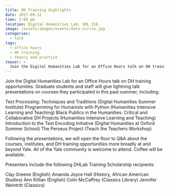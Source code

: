 ```yaml
---
title: DH Training Highlights
date: 2017-09-12
time: 2:00 pm
location: Digital Humanities Lab, SML 316
image: /assets/images/events/data-circle.jpg
categories:
  - talk
tags:
  - office hours
  - dh training
  - theory and practice
teaser: >
  Join the Digital Humanities Lab for an Office Hours talk on DH training opportunities. Graduate students and staff will give lightning talk presentations on courses they participated in this past summer.
---
```

Join the Digital Humanities Lab for an Office Hours talk on DH training opportunities. Graduate students and staff will give lightning talk presentations on courses they participated in this past summer, including:

Text Processing: Techniques and Traditions (Digital Humanities Summer Institute)
Programming for Humanists with Python (Humanities Intensive Learning and Teaching)
Black Publics in the Humanities: Critical and Collaborative DH Projects (Humanities Intensive Learning and Teaching)
Introduction to the Text Encoding Initiative (Digital Humanities at Oxford Summer School)
The Perseus Project (Teach the Teachers Workshop)

Following the presentations, we will open the floor to Q&A about the courses, institutes, and DH training opportunities more broadly at and beyond Yale.
All of the Yale community is welcome to attend. Coffee will be available.

Presenters include the following DHLab Training Scholarship recipients:

Clay Greene (English)
Amanda Joyce Hall (History, African American Studies)
Ann Killian (English)
Colin McCaffrey (Classics Library) 
Jennifer Weintritt (Classics)
